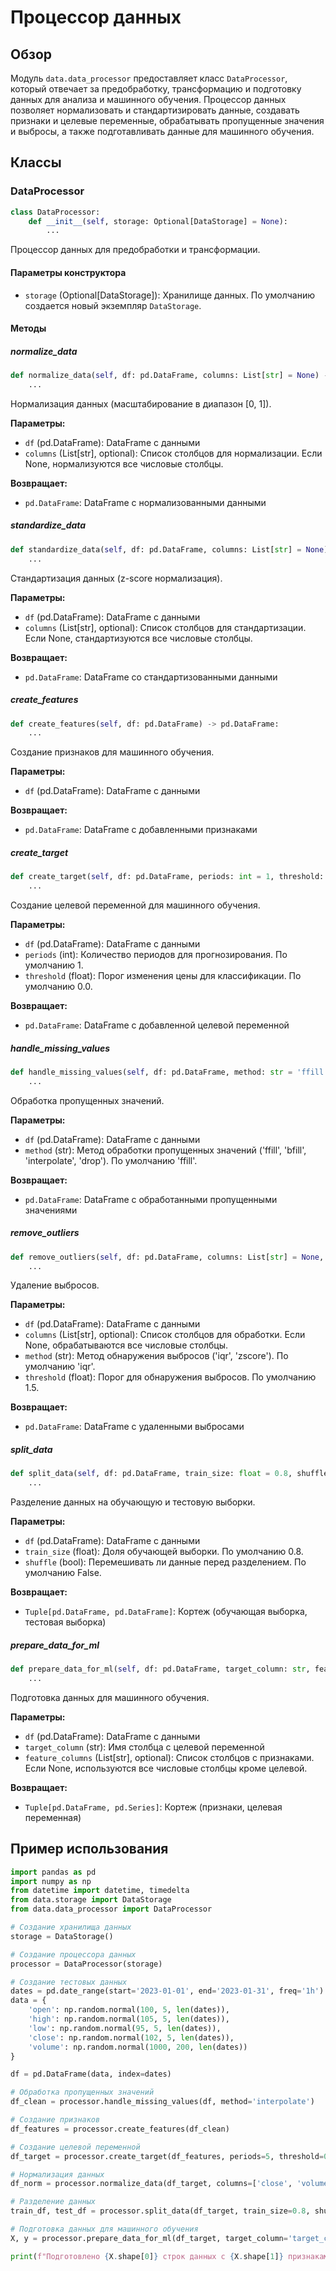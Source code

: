 # Процессор данных

## Обзор

Модуль `data.data_processor` предоставляет класс `DataProcessor`, который отвечает за предобработку, трансформацию и подготовку данных для анализа и машинного обучения. Процессор данных позволяет нормализовать и стандартизировать данные, создавать признаки и целевые переменные, обрабатывать пропущенные значения и выбросы, а также подготавливать данные для машинного обучения.

## Классы

### DataProcessor

```python
class DataProcessor:
    def __init__(self, storage: Optional[DataStorage] = None):
        ...
```

Процессор данных для предобработки и трансформации.

#### Параметры конструктора

- `storage` (Optional[DataStorage]): Хранилище данных. По умолчанию создается новый экземпляр `DataStorage`.

#### Методы

##### normalize_data

```python
def normalize_data(self, df: pd.DataFrame, columns: List[str] = None) -> pd.DataFrame:
    ...
```

Нормализация данных (масштабирование в диапазон [0, 1]).

**Параметры:**
- `df` (pd.DataFrame): DataFrame с данными
- `columns` (List[str], optional): Список столбцов для нормализации. Если None, нормализуются все числовые столбцы.

**Возвращает:**
- `pd.DataFrame`: DataFrame с нормализованными данными

##### standardize_data

```python
def standardize_data(self, df: pd.DataFrame, columns: List[str] = None) -> pd.DataFrame:
    ...
```

Стандартизация данных (z-score нормализация).

**Параметры:**
- `df` (pd.DataFrame): DataFrame с данными
- `columns` (List[str], optional): Список столбцов для стандартизации. Если None, стандартизуются все числовые столбцы.

**Возвращает:**
- `pd.DataFrame`: DataFrame со стандартизованными данными

##### create_features

```python
def create_features(self, df: pd.DataFrame) -> pd.DataFrame:
    ...
```

Создание признаков для машинного обучения.

**Параметры:**
- `df` (pd.DataFrame): DataFrame с данными

**Возвращает:**
- `pd.DataFrame`: DataFrame с добавленными признаками

##### create_target

```python
def create_target(self, df: pd.DataFrame, periods: int = 1, threshold: float = 0.0) -> pd.DataFrame:
    ...
```

Создание целевой переменной для машинного обучения.

**Параметры:**
- `df` (pd.DataFrame): DataFrame с данными
- `periods` (int): Количество периодов для прогнозирования. По умолчанию 1.
- `threshold` (float): Порог изменения цены для классификации. По умолчанию 0.0.

**Возвращает:**
- `pd.DataFrame`: DataFrame с добавленной целевой переменной

##### handle_missing_values

```python
def handle_missing_values(self, df: pd.DataFrame, method: str = 'ffill') -> pd.DataFrame:
    ...
```

Обработка пропущенных значений.

**Параметры:**
- `df` (pd.DataFrame): DataFrame с данными
- `method` (str): Метод обработки пропущенных значений ('ffill', 'bfill', 'interpolate', 'drop'). По умолчанию 'ffill'.

**Возвращает:**
- `pd.DataFrame`: DataFrame с обработанными пропущенными значениями

##### remove_outliers

```python
def remove_outliers(self, df: pd.DataFrame, columns: List[str] = None, method: str = 'iqr', threshold: float = 1.5) -> pd.DataFrame:
    ...
```

Удаление выбросов.

**Параметры:**
- `df` (pd.DataFrame): DataFrame с данными
- `columns` (List[str], optional): Список столбцов для обработки. Если None, обрабатываются все числовые столбцы.
- `method` (str): Метод обнаружения выбросов ('iqr', 'zscore'). По умолчанию 'iqr'.
- `threshold` (float): Порог для обнаружения выбросов. По умолчанию 1.5.

**Возвращает:**
- `pd.DataFrame`: DataFrame с удаленными выбросами

##### split_data

```python
def split_data(self, df: pd.DataFrame, train_size: float = 0.8, shuffle: bool = False) -> Tuple[pd.DataFrame, pd.DataFrame]:
    ...
```

Разделение данных на обучающую и тестовую выборки.

**Параметры:**
- `df` (pd.DataFrame): DataFrame с данными
- `train_size` (float): Доля обучающей выборки. По умолчанию 0.8.
- `shuffle` (bool): Перемешивать ли данные перед разделением. По умолчанию False.

**Возвращает:**
- `Tuple[pd.DataFrame, pd.DataFrame]`: Кортеж (обучающая выборка, тестовая выборка)

##### prepare_data_for_ml

```python
def prepare_data_for_ml(self, df: pd.DataFrame, target_column: str, feature_columns: List[str] = None) -> Tuple[pd.DataFrame, pd.Series]:
    ...
```

Подготовка данных для машинного обучения.

**Параметры:**
- `df` (pd.DataFrame): DataFrame с данными
- `target_column` (str): Имя столбца с целевой переменной
- `feature_columns` (List[str], optional): Список столбцов с признаками. Если None, используются все числовые столбцы кроме целевой.

**Возвращает:**
- `Tuple[pd.DataFrame, pd.Series]`: Кортеж (признаки, целевая переменная)

## Пример использования

```python
import pandas as pd
import numpy as np
from datetime import datetime, timedelta
from data.storage import DataStorage
from data.data_processor import DataProcessor

# Создание хранилища данных
storage = DataStorage()

# Создание процессора данных
processor = DataProcessor(storage)

# Создание тестовых данных
dates = pd.date_range(start='2023-01-01', end='2023-01-31', freq='1h')
data = {
    'open': np.random.normal(100, 5, len(dates)),
    'high': np.random.normal(105, 5, len(dates)),
    'low': np.random.normal(95, 5, len(dates)),
    'close': np.random.normal(102, 5, len(dates)),
    'volume': np.random.normal(1000, 200, len(dates))
}

df = pd.DataFrame(data, index=dates)

# Обработка пропущенных значений
df_clean = processor.handle_missing_values(df, method='interpolate')

# Создание признаков
df_features = processor.create_features(df_clean)

# Создание целевой переменной
df_target = processor.create_target(df_features, periods=5, threshold=0.01)

# Нормализация данных
df_norm = processor.normalize_data(df_target, columns=['close', 'volume'])

# Разделение данных
train_df, test_df = processor.split_data(df_target, train_size=0.8, shuffle=False)

# Подготовка данных для машинного обучения
X, y = processor.prepare_data_for_ml(df_target, target_column='target_cls_5')

print(f"Подготовлено {X.shape[0]} строк данных с {X.shape[1]} признаками") 